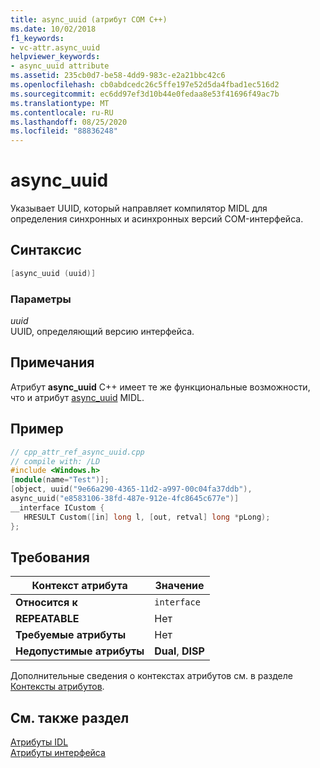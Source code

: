 ```yaml
---
title: async_uuid (атрибут COM C++)
ms.date: 10/02/2018
f1_keywords:
- vc-attr.async_uuid
helpviewer_keywords:
- async_uuid attribute
ms.assetid: 235cb0d7-be58-4dd9-983c-e2a21bbc42c6
ms.openlocfilehash: cb0abdcedc26c5ffe197e52d5da4fbad1ec516d2
ms.sourcegitcommit: ec6dd97ef3d10b44e0fedaa8e53f41696f49ac7b
ms.translationtype: MT
ms.contentlocale: ru-RU
ms.lasthandoff: 08/25/2020
ms.locfileid: "88836248"
---
```

# <a name="async_uuid"></a>async_uuid

Указывает UUID, который направляет компилятор MIDL для определения синхронных и асинхронных версий COM-интерфейса.

## <a name="syntax"></a>Синтаксис

```cpp
[async_uuid (uuid)]
```

### <a name="parameters"></a>Параметры

*uuid*<br/>
UUID, определяющий версию интерфейса.

## <a name="remarks"></a>Примечания

Атрибут **async_uuid** C++ имеет те же функциональные возможности, что и атрибут [async_uuid](/windows/win32/Midl/async-uuid) MIDL.

## <a name="example"></a>Пример

```cpp
// cpp_attr_ref_async_uuid.cpp
// compile with: /LD
#include <Windows.h>
[module(name="Test")];
[object, uuid("9e66a290-4365-11d2-a997-00c04fa37ddb"),
async_uuid("e8583106-38fd-487e-912e-4fc8645c677e")]
__interface ICustom {
   HRESULT Custom([in] long l, [out, retval] long *pLong);
};
```

## <a name="requirements"></a>Требования

| Контекст атрибута | Значение |
|-|-|
|**Относится к**|`interface`|
|**REPEATABLE**|Нет|
|**Требуемые атрибуты**|Нет|
|**Недопустимые атрибуты**|**Dual**, **DISP**|

Дополнительные сведения о контекстах атрибутов см. в разделе [Контексты атрибутов](cpp-attributes-com-net.md#contexts).

## <a name="see-also"></a>См. также раздел

[Атрибуты IDL](idl-attributes.md)<br/>
[Атрибуты интерфейса](interface-attributes.md)
